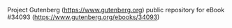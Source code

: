 Project Gutenberg (https://www.gutenberg.org) public repository for eBook #34093 (https://www.gutenberg.org/ebooks/34093)
